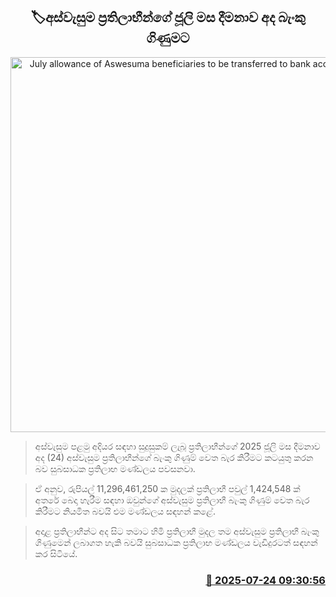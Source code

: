<p align='center'><b><h2 align='center' title='July allowance of Aswesuma beneficiaries to be transferred to bank accounts today'>🏷අස්වැසුම ප්‍රතිලාභීන්ගේ ජූලි මස දීමනාව අද බැංකු ගිණුමට</h2></b></p>
<p align='center'><img src='https://helakuru.sgp1.cdn.digitaloceanspaces.com/esana/images/lib/aswesuma-aswasuma-welfare.jpg' width='600' alt='July allowance of Aswesuma beneficiaries to be transferred to bank accounts today'></p>

> අස්වැසුම පළමු අදියර සඳහා සුදුසුකම් ලැබූ ප්‍රතිලාභීන්ගේ 2025 ජූලි මස දීමනාව අද (24) අස්වැසුම ප්‍රතිලාභීන්ගේ බැංකු ගිණුම් වෙත බැර කිරීමට කටයුතු කරන බව සුබසාධක ප්‍රතිලාභ මණ්ඩලය පවසනවා.

> ඒ අනුව, රුපියල් 11,296,461,250 ක මුදලක් ප්‍රතිලාභී පවුල් 1,424,548 ක් අතරේ බෙදා හැරීම සඳහා ඔවුන්ගේ අස්වැසුම ප්‍රතිලාභී බැංකු ගිණුම් වෙත බැර කිරීමට නියමිත බවයි එම මණ්ඩලය සඳහන් කළේ.

> අදාළ ප්‍රතිලාභීන්ට අද සිට තමාට හිමි ප්‍රතිලාභී මුදල තම අස්වැසුම ප්‍රතිලාභී බැංකු ගිණුමෙන් ලබාගත හැකි බවයි සුබසාධක ප්‍රතිලාභ මණ්ඩලය වැඩිදුරටත් සඳහන් කර සිටියේ. 



<h3 align='right'><a href='https://www.helakuru.lk/esana/p/112119/'>📅 2025-07-24 09:30:56</a></h3>
